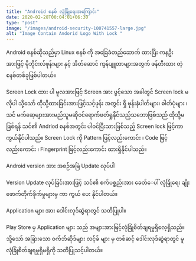 ```yaml
---
title: "Android စနစ် လုံခြုံရေးအကြောင်း"
date: 2020-02-28T00:04:01+06:30
type: "post"
image: "/images/android-security-100741557-large.jpg"
alt: "Image Contain Andorid Logo With Lock "
---
```


Android စနစ်ဆိုသည်မှာ Linux စနစ် ကို  အခြေခံတည်ဆောက် ထားပြီး ကနဦး အားဖြင့် မိုဘိုင်းလ်ဖုန်းများ နှင့် အိတ်ဆောင် ကွန်ပျူတာများအတွက် ဖန်တီးထား တဲ့ စနစ်တစ်ခုဖြစ်ပါတယ်။ 
<!--more-->

Screen Lock ထား ပါ
မူလအားဖြင့် Screen အား ဖွင့်သော အခါတွင် Screen lock မလိုပါ
သို့သော် ထိုသို့ထားခြင်းအားဖြင့်သင့်ဖုန်း အတွင်း ရှိ ဖုန်းနံပါတ်များ၊ ဓါတ်ပုံများ ၊ သင် မက်ဆေ့များအားမည်သူမဆိုဝင်ရောက်ဖတ်ရှုနိုင်သည့်သဘောဖြစ်သည်
ထိုသို့မဖြစ်ရန် သင်၏ Andriod စနစ်အတွင်း ပါဝင်ပြီးသားဖြစ်သည့် Screen lock ဖြင့်ကာကွယ်နိုင်ပါသည်။
Screen Lock ကို Pattern ဖြင့်လည်းကောင်း ၊ Code ဖြင့်လည်းကောင်း ၊ Fingerprint ဖြင့်လည်းကောင်း ထားရှိနိုင်ပါသည်။


Android version အား အစဉ်အမြဲ Update လုပ်ပါ

Version Update လုပ်ခြင်းအားဖြင့် သင်၏ စက်ပစ္စည်းအား ခေတ်​ေပါ် လုံခြုံရေး ချိုးဖောက်တိုက်ခိုက်မှုများမှ ကာ ကွယ် ပေး နိုင်ပါတယ်။

Application များ အား ဒေါင်းလုဒ်ဆွဲရာတွင် သတိပြုပါ။

Play Store မှ Application များ သည် အများအားဖြင့်လုံခြုံစိတ်ချရမှုရှိလေ့ရှိသည်။ 
သို့သော် အခြားသော ဝက်ဘ်ဆိုဒ်များ လင့်ခ် များ မှ တစ်ဆင့် ဒေါင်းလုဒ်ဆွဲရာတွင် မူ လုံခြုံစိတ်ချရမှုရှိမရှိကို သတိပြုသင့်ပါတယ်။
